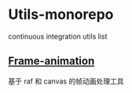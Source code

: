 # Utils-monorepo

continuous integration utils list

## [Frame-animation](https://github.com/JusticHentai/frame-animation)

基于 raf 和 canvas 的帧动画处理工具
